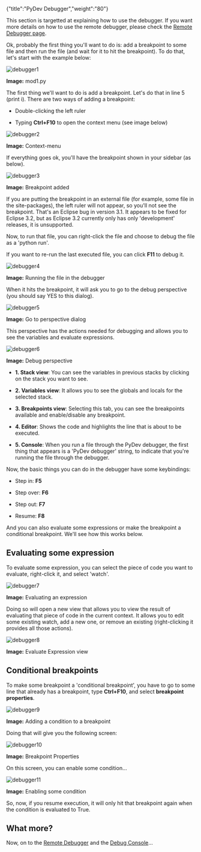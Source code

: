 {"title":"PyDev Debugger","weight":"80"}

This section is targetted at explaining how to use the debugger. If you want more details on how to use the remote debugger, please check the [Remote Debugger page](/docs/appc/Axway_Appcelerator_Studio/Axway_Appcelerator_Studio_Guide/Web_Development/Python_Development/PyDev_Features/PyDev_Remote_Debugger/).

Ok, probably the first thing you'll want to do is: add a breakpoint to some file and then run the file (and wait for it to hit the breakpoint). To do that, let's start with the example below:

![debugger1](/Images/appc/pydev.org/images/debugger/debugger1.png)

**Image:** mod1.py

The first thing we'll want to do is add a breakpoint. Let's do that in line 5 (print i). There are two ways of adding a breakpoint:

* Double-clicking the left ruler

* Typing **Ctrl+F10** to open the context menu (see image below)


![debugger2](/Images/appc/pydev.org/images/debugger/debugger2.png)

**Image:** Context-menu

If everything goes ok, you'll have the breakpoint shown in your sidebar (as below).

![debugger3](/Images/appc/pydev.org/images/debugger/debugger3.png)

**Image:** Breakpoint added

If you are putting the breakpoint in an external file (for example, some file in the site-packages), the left ruler will not appear, so you'll not see the breakpoint. That's an Eclipse bug in version 3.1. It appears to be fixed for Eclipse 3.2, but as Eclipse 3.2 currently only has only 'development' releases, it is unsupported.

Now, to run that file, you can right-click the file and choose to debug the file as a 'python run'.

If you want to re-run the last executed file, you can click **F11** to debug it.

![debugger4](/Images/appc/pydev.org/images/debugger/debugger4.png)

**Image:** Running the file in the debugger

When it hits the breakpoint, it will ask you to go to the debug perspective (you should say YES to this dialog).

![debugger5](/Images/appc/pydev.org/images/debugger/debugger5.png)

**Image:** Go to perspective dialog

This perspective has the actions needed for debugging and allows you to see the variables and evaluate expressions.

![debugger6](/Images/appc/pydev.org/images/debugger/debugger6.png)

**Image:** Debug perspective

* **1\. Stack view**: You can see the variables in previous stacks by clicking on the stack you want to see.

* **2\. Variables view**: It allows you to see the globals and locals for the selected stack.

* **3\. Breakpoints view**: Selecting this tab, you can see the breakpoints available and enable/disable any breakpoint.

* **4\. Editor**: Shows the code and highlights the line that is about to be executed.

* **5\. Console**: When you run a file through the PyDev debugger, the first thing that appears is a 'PyDev debugger' string, to indicate that you're running the file through the debugger.


Now, the basic things you can do in the debugger have some keybindings:

* Step in: **F5**

* Step over: **F6**

* Step out: **F7**

* Resume: **F8**


And you can also evaluate some expressions or make the breakpoint a conditional breakpoint. We'll see how this works below.

## Evaluating some expression

To evaluate some expression, you can select the piece of code you want to evaluate, right-click it, and select 'watch'.

![debugger7](/Images/appc/pydev.org/images/debugger/debugger7.png)

**Image:** Evaluating an expression

Doing so will open a new view that allows you to view the result of evaluating that piece of code in the current context. It allows you to edit some existing watch, add a new one, or remove an existing (right-clicking it provides all those actions).

![debugger8](/Images/appc/pydev.org/images/debugger/debugger8.png)

**Image:** Evaluate Expression view

## Conditional breakpoints

To make some breakpoint a 'conditional breakpoint', you have to go to some line that already has a breakpoint, type **Ctrl+F10**, and select **breakpoint properties**.

![debugger9](/Images/appc/pydev.org/images/debugger/debugger9.png)

**Image:** Adding a condition to a breakpoint

Doing that will give you the following screen:

![debugger10](/Images/appc/pydev.org/images/debugger/debugger10.png)

**Image:** Breakpoint Properties

On this screen, you can enable some condition...

![debugger11](/Images/appc/pydev.org/images/debugger/debugger11.png)

**Image:** Enabling some condition

So, now, if you resume execution, it will only hit that breakpoint again when the condition is evaluated to True.

## What more?

Now, on to the [Remote Debugger](/docs/appc/Axway_Appcelerator_Studio/Axway_Appcelerator_Studio_Guide/Web_Development/Python_Development/PyDev_Features/PyDev_Remote_Debugger/) and the [Debug Console](/docs/appc/Axway_Appcelerator_Studio/Axway_Appcelerator_Studio_Guide/Web_Development/Python_Development/PyDev_Features/PyDev_Debug_Console/)...
